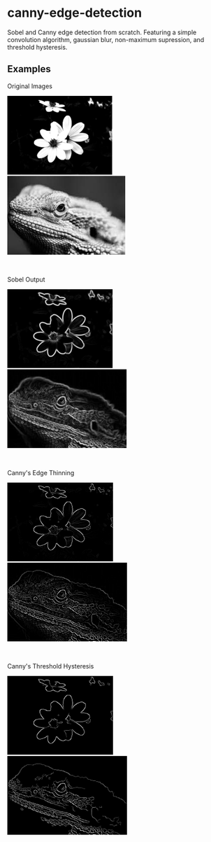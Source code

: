 # canny-edge-detection
Sobel and Canny edge detection from scratch. Featuring a simple convolution algorithm, gaussian blur, non-maximum supression, and threshold hysteresis.

## Examples

<p>Original Images</p>
<p>
	<img src="images/flowers.jpeg" height="180" />
	<img src="images/bearded_dragon.jpg" height="180"/>
</p>
<br/>

<p>Sobel Output</p>
<p>
	<img src="images/flowers_sobel.png" height="180" />
	<img src="images/bearded_dragon_sobel.png" height="180" />
</p>
<br/>

<p>Canny's Edge Thinning</p>
<p>
	<img src="images/flowers_thin_edges.png" height="180" style="margin-right: 15px" />
	<img src="images/bearded_dragon_thin_edges.png" height="180" />
</p>
<br/>

<p>Canny's Threshold Hysteresis</p>
<p>
	<img src="images/flowers_threshold.png" height="180" style="margin-right: 15px" />
	<img src="images/bearded_dragon_threshold.png" height="180" />
</p>